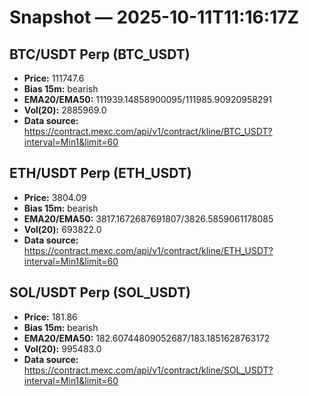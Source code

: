 # Snapshot — 2025-10-11T11:16:17Z

## BTC/USDT Perp (BTC_USDT)
- **Price:** 111747.6
- **Bias 15m:** bearish
- **EMA20/EMA50:** 111939.14858900095/111985.90920958291
- **Vol(20):** 2885969.0
- **Data source:** https://contract.mexc.com/api/v1/contract/kline/BTC_USDT?interval=Min1&limit=60

## ETH/USDT Perp (ETH_USDT)
- **Price:** 3804.09
- **Bias 15m:** bearish
- **EMA20/EMA50:** 3817.1672687691807/3826.5859061178085
- **Vol(20):** 693822.0
- **Data source:** https://contract.mexc.com/api/v1/contract/kline/ETH_USDT?interval=Min1&limit=60

## SOL/USDT Perp (SOL_USDT)
- **Price:** 181.86
- **Bias 15m:** bearish
- **EMA20/EMA50:** 182.60744809052687/183.1851628763172
- **Vol(20):** 995483.0
- **Data source:** https://contract.mexc.com/api/v1/contract/kline/SOL_USDT?interval=Min1&limit=60
